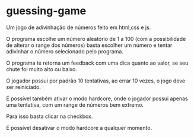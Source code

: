 # guessing-game

Um jogo de adivinhação de números feito em html,css e js.

O programa escolhe um número aleatório de 1 a 100 (com a possibilidade de alterar o range dos números)
basta escolher um número e tentar adivinhar o número selecionado pelo programa.

O programa te retorna um feedback com uma dica quanto ao valor, se seu chute foi muito alto ou baixo.

O jogador possui por padrão 10 tentativas, ao errar 10 vezes, o jogo deve ser reiniciado.

É possível também ativar o modo hardcore, onde o jogador possui apenas uma tentativa, com um range de números bem extremo.

Para isso basta clicar na checkbox. 

É possível desativar o modo hardcore a qualquer momento.
